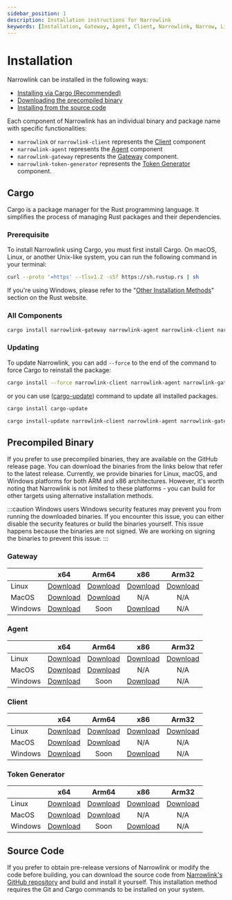 ```yaml
---
sidebar_position: 1
description: Installation instructions for Narrowlink
keywords: [Installation, Gateway, Agent, Client, Narrowlink, Narrow, Link, Networking, Internet, Security, Privacy, Open Source, Self-hosted, Tutorial, How-to, Guide, Nat, Firewall, Proxy, Reverse Proxy, Tunnel, Rust]
---
```


# Installation

Narrowlink can be installed in the following ways:

- [Installing via Cargo (Recommended)](#cargo)
- [Downloading the precompiled binary](#precompiled-binary)
- [Installing from the source code](#source-code)

Each component of Narrowlink has an individual binary and package name with specific functionalities:

- `narrowlink` or `narrowlink-client` represents the [Client] component
- `narrowlink-agent` represents the [Agent] component
- `narrowlink-gateway` represents the [Gateway] component.
- `narrowlink-token-generator` represents the [Token Generator] component.

## Cargo

Cargo is a package manager for the Rust programming language. It simplifies the process of managing Rust packages and their dependencies.

### Prerequisite

To install Narrowlink using Cargo, you must first install Cargo. On macOS, Linux, or another Unix-like system, you can run the following command in your terminal:

```bash
curl --proto '=https' --tlsv1.2 -sSf https://sh.rustup.rs | sh
```

If you're using Windows, please refer to the "[Other Installation Methods]" section on the Rust website.

### All Components
```bash
cargo install narrowlink-gateway narrowlink-agent narrowlink-client narrowlink-token-generator
```

### Updating

To update Narrowlink, you can add ```--force``` to the end of the command to force Cargo to reinstall the package:

```bash
cargo install --force narrowlink-client narrowlink-agent narrowlink-gateway narrowlink-token-generator
```

or you can use ([cargo-update]) command to update all installed packages.

```bash
cargo install cargo-update
```

```bash
cargo install-update narrowlink-client narrowlink-agent narrowlink-gateway narrowlink-token-generator
```

## Precompiled Binary
If you prefer to use precompiled binaries, they are available on the GitHub release page. You can download the binaries from the links below that refer to the latest release. Currently, we provide binaries for Linux, macOS, and Windows platforms for both ARM and x86 architectures. However, it's worth noting that Narrowlink is not limited to these platforms - you can build for other targets using alternative installation methods.

:::caution Windows users 
Windows security features may prevent you from running the downloaded binaries. If you encounter this issue, you can either disable the security features or build the binaries yourself. This issue happens because the binaries are not signed. We are working on signing the binaries to prevent this issue.
:::

### Gateway

||x64|Arm64 | x86 | Arm32  |
|---|:-:|:-:|:-:|:-:|
|Linux|[Download](https://github.com/narrowlink/narrowlink/releases/download/0.1.4/narrowlink-gateway-x86_64-unknown-linux-musl)|[Download](https://github.com/narrowlink/narrowlink/releases/download/0.1.4/narrowlink-gateway-aarch64-unknown-linux-musl)|[Download](https://github.com/narrowlink/narrowlink/releases/download/0.1.4/narrowlink-gateway-i686-unknown-linux-musl)|[Download](https://github.com/narrowlink/narrowlink/releases/download/0.1.4/narrowlink-gateway-arm-unknown-linux-musleabi)|
|MacOS|[Download](https://github.com/narrowlink/narrowlink/releases/download/0.1.4/narrowlink-gateway-x86_64-apple-darwin)|[Download](https://github.com/narrowlink/narrowlink/releases/download/0.1.4/narrowlink-gateway-aarch64-apple-darwin)|N/A|N/A|
|Windows|[Download](https://github.com/narrowlink/narrowlink/releases/download/0.1.4/narrowlink-gateway-x86_64-pc-windows-msvc.exe)|Soon|[Download](https://github.com/narrowlink/narrowlink/releases/download/0.1.4/narrowlink-gateway-i686-pc-windows-msvc.exe)|N/A|

### Agent

||x64|Arm64 | x86 | Arm32  |
|---|:-:|:-:|:-:|:-:|
|Linux|[Download](https://github.com/narrowlink/narrowlink/releases/download/0.1.4/narrowlink-agent-x86_64-unknown-linux-musl)|[Download](https://github.com/narrowlink/narrowlink/releases/download/0.1.4/narrowlink-agent-aarch64-unknown-linux-musl)|[Download](https://github.com/narrowlink/narrowlink/releases/download/0.1.4/narrowlink-agent-i686-unknown-linux-musl)|[Download](https://github.com/narrowlink/narrowlink/releases/download/0.1.4/narrowlink-agent-arm-unknown-linux-musleabi)|
|MacOS|[Download](https://github.com/narrowlink/narrowlink/releases/download/0.1.4/narrowlink-agent-x86_64-apple-darwin)|[Download](https://github.com/narrowlink/narrowlink/releases/download/0.1.4/narrowlink-agent-aarch64-apple-darwin)|N/A|N/A|
|Windows|[Download](https://github.com/narrowlink/narrowlink/releases/download/0.1.4/narrowlink-agent-x86_64-pc-windows-msvc.exe)|Soon|[Download](https://github.com/narrowlink/narrowlink/releases/download/0.1.4/narrowlink-agent-i686-pc-windows-msvc.exe)|N/A|

### Client

||x64|Arm64 | x86 | Arm32  |
|---|:-:|:-:|:-:|:-:|
|Linux|[Download](https://github.com/narrowlink/narrowlink/releases/download/0.1.4/narrowlink-x86_64-unknown-linux-musl)|[Download](https://github.com/narrowlink/narrowlink/releases/download/0.1.4/narrowlink-aarch64-unknown-linux-musl)|[Download](https://github.com/narrowlink/narrowlink/releases/download/0.1.4/narrowlink-i686-unknown-linux-musl)|[Download](https://github.com/narrowlink/narrowlink/releases/download/0.1.4/narrowlink-arm-unknown-linux-musleabi)|
|MacOS|[Download](https://github.com/narrowlink/narrowlink/releases/download/0.1.4/narrowlink-x86_64-apple-darwin)|[Download](https://github.com/narrowlink/narrowlink/releases/download/0.1.4/narrowlink-aarch64-apple-darwin)|N/A|N/A|
|Windows|[Download](https://github.com/narrowlink/narrowlink/releases/download/0.1.4/narrowlink-x86_64-pc-windows-msvc.exe)|Soon|[Download](https://github.com/narrowlink/narrowlink/releases/download/0.1.4/narrowlink-i686-pc-windows-msvc.exe)|N/A|


### Token Generator

||x64|Arm64 | x86 | Arm32  |
|---|:-:|:-:|:-:|:-:|
|Linux|[Download](https://github.com/narrowlink/narrowlink/releases/download/0.1.4/narrowlink-token-generator-x86_64-unknown-linux-musl)|[Download](https://github.com/narrowlink/narrowlink/releases/download/0.1.4/narrowlink-token-generator-aarch64-unknown-linux-musl)|[Download](https://github.com/narrowlink/narrowlink/releases/download/0.1.4/narrowlink-token-generator-i686-unknown-linux-musl)|[Download](https://github.com/narrowlink/narrowlink/releases/download/0.1.4/narrowlink-token-generator-arm-unknown-linux-musleabi)|
|MacOS|[Download](https://github.com/narrowlink/narrowlink/releases/download/0.1.4/narrowlink-token-generator-x86_64-apple-darwin)|[Download](https://github.com/narrowlink/narrowlink/releases/download/0.1.4/narrowlink-token-generator-aarch64-apple-darwin)|N/A|N/A|
|Windows|[Download](https://github.com/narrowlink/narrowlink/releases/download/0.1.4/narrowlink-token-generator-x86_64-pc-windows-msvc.exe)|Soon|[Download](https://github.com/narrowlink/narrowlink/releases/download/0.1.4/narrowlink-token-generator-i686-pc-windows-msvc.exe)|N/A|


## Source Code

If you prefer to obtain pre-release versions of Narrowlink or modify the code before building, you can download the source code from [Narrowlink's GitHub repository] and build and install it yourself. This installation method requires the Git and Cargo commands to be installed on your system.



[Client]: /docs/client/
[Agent]: /docs/agent/
[Gateway]: /docs/gateway/
[Token Generator]: /docs/token-generator/
[Other Installation Methods]: https://forge.rust-lang.org/infra/other-installation-methods.html
[cargo-update]: https://github.com/nabijaczleweli/cargo-update
[Narrowlink's GitHub repository]: https://git.narrow.link/
